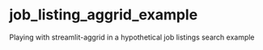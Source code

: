 # job_listing_aggrid_example
Playing with streamlit-aggrid in a hypothetical job listings search example
